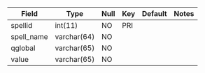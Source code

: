 **Field**|**Type**|**Null**|**Key**|**Default**|**Notes**
-----|-----|-----|-----|-----|-----
spellid|int(11)|NO|PRI| | 
spell\_name|varchar(64)|NO| | | 
qglobal|varchar(65)|NO| | | 
value|varchar(65)|NO| | | 